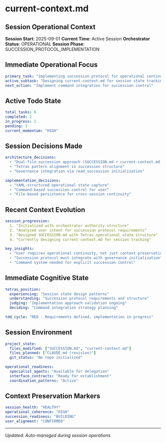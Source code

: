 # current-context.md
## Session Operational Context

**Session Start**: 2025-09-01
**Current Time**: Active Session
**Orchestrator Status**: OPERATIONAL
**Session Phase**: SUCCESSION_PROTOCOL_IMPLEMENTATION

## Immediate Operational Focus
```yaml
primary_task: "Implementing succession protocol for operational continuity"
active_subtask: "Designing current-context.md for session state tracking"
next_action: "Implement command integration for succession control"
```

## Active Todo State
```yaml
total_tasks: 6
completed: 2
in_progress: 1
pending: 3
current_momentum: "HIGH"
```

## Session Decisions Made
```yaml
architecture_decisions:
  - "Dual-file succession approach (SUCCESSION.md + current-context.md)"
  - "Tetras pattern alignment in succession structure"
  - "Governance integration via read_succession initialization"
  
implementation_decisions:
  - "YAML-structured operational state capture"
  - "Command-based succession control for user"
  - "File-based persistence for cross-session continuity"
```

## Recent Context Evolution
```yaml
session_progression:
  1. "Initialized with orchestrator authority structure"
  2. "Analyzed user intent for succession protocol requirements"
  3. "Designed SUCCESSION.md with Tetras operational state structure"
  4. "Currently designing current-context.md for session tracking"
  
key_insights:
  - "User requires operational continuity, not just context preservation"
  - "Succession protocol must integrate with governance initialization"
  - "Command system needed for explicit succession control"
```

## Immediate Cognitive State
```yaml
tetras_position:
  experiencing: "Session state design patterns"
  understanding: "Succession protocol requirements and structure"
  judging: "Implementation approach validation ongoing"
  deciding: "Command integration strategy planning"
  
tdd_cycle: "RED - Requirements defined, implementation in progress"
```

## Session Environment
```yaml
project_state:
  files_modified: ["SUCCESSION.md", "current-context.md"]
  files_planned: ["CLAUDE.md (revision)"]
  git_status: "No repo initialized"
  
operational_readiness:
  specialist_agents: "Available for delegation"
  interface_contracts: "Ready for establishment"
  coordination_patterns: "Active"
```

## Context Preservation Markers
```yaml
session_health: "HEALTHY"
operational_coherence: "HIGH"
succession_readiness: "BUILDING"
user_alignment: "CONFIRMED"
```

---
*Updated: Auto-managed during session operations*